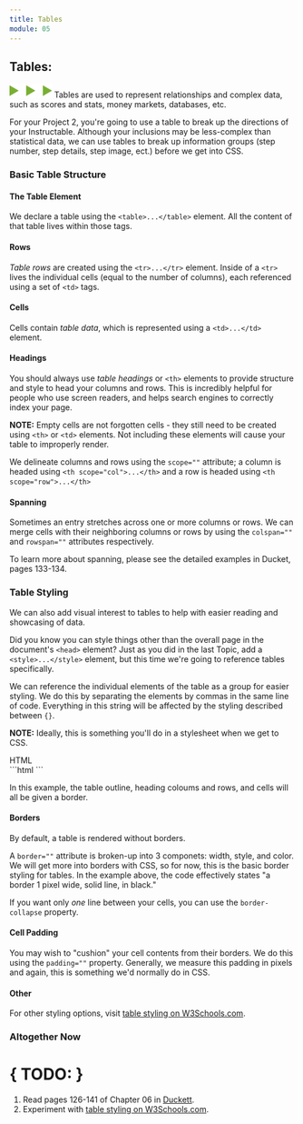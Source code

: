 ```yaml
---
title: Tables
module: 05
---
```


## Tables:
<img src="./../../../img/arrow-divider.svg" style="width: 75px; border: none;" />
Tables are used to represent relationships and complex data, such as scores and stats, money markets, databases, etc.

For your Project 2, you're going to use a table to break up the directions of your Instructable. Although your inclusions may be less-complex than statistical data, we can use tables to break up information groups (step number, step details, step image, ect.) before we get into CSS.

### Basic Table Structure

#### The Table Element
We declare a table using the `<table>...</table>` element. All the content of that table lives within those tags.

#### Rows
_Table rows_ are created using the `<tr>...</tr>` element. Inside of a `<tr>` lives the individual cells (equal to the number of columns), each referenced using a set of `<td>` tags.

#### Cells
Cells contain _table data_, which is represented using a `<td>...</td>` element.

#### Headings
You should always use _table headings_ or `<th>` elements to provide structure and style to head your columns and rows. This is incredibly helpful for people who use screen readers, and helps search engines to correctly index your page.

**NOTE:** Empty cells are not forgotten cells -  they still need to be created using `<th>` or `<td>` elements. Not including these elements will cause your table to improperly render.

We delineate columns and rows using the `scope=""` attribute; a column is headed using `<th scope="col">...</th>` and a row is headed using `<th scope="row">...</th>`

<p data-height="600" data-theme-id="30567" data-slug-hash="RLjgmO" data-default-tab="html,result" data-user="Media-Ed-Online" data-embed-version="2" data-pen-title="Topic-05: Tables, Pt. 1" class="codepen"></p>
<script async src="https://production-assets.codepen.io/assets/embed/ei.js"></script>

#### Spanning
Sometimes an entry stretches across one or more columns or rows. We can merge cells with their neighboring columns or rows by using the `colspan=""` and `rowspan=""` attributes respectively.

To learn more about spanning, please see the detailed examples in Ducket, pages 133-134.


### Table Styling
We can also add visual interest to tables to help with easier reading and showcasing of data.

Did you know you can style things other than the overall page in the document's `<head>` element? Just as you did in the last Topic, add a `<style>...</style>` element, but this time we're going to reference tables specifically.

We can reference the individual elements of the table as a group for easier styling. We do this by separating the elements by commas in the same line of code. Everything in this string will be affected by the styling described between `{}`.

**NOTE:** Ideally, this is something you'll do in a stylesheet when we get to CSS.

<div id="code-heading">HTML</div>
```html
<style>
    table, th, td {
      border: 1px solid black;
    }
</style>
```

In this example, the table outline, heading coloums and rows, and cells will all be given a border.

#### Borders

By default, a table is rendered without borders.

A `border=""` attribute is broken-up into 3 componets: width, style, and color. We will get more into borders with CSS, so for now, this is the basic border styling for tables. In the example above, the code effectively states "a border 1 pixel wide, solid line, in black."
<p data-height="400" data-theme-id="30567" data-slug-hash="zEPPro" data-default-tab="html,result" data-user="Media-Ed-Online" data-embed-version="2" data-pen-title="Topic-05: Tables, Pt. 1" class="codepen"></p>

If you want only _one_ line between your cells, you can use the `border-collapse` property.
<p data-height="400" data-theme-id="30567" data-slug-hash="OxOOjG" data-default-tab="html,result" data-user="Media-Ed-Online" data-embed-version="2" data-pen-title="Topic-05: Tables, Pt. 3" class="codepen"></p>


#### Cell Padding
You may wish to "cushion" your cell contents from their borders. We do this using the `padding=""` property. Generally, we measure this padding in pixels and again, this is something we'd normally do in CSS.

#### Other
For other styling options, visit [table styling on W3Schools.com](http://www.w3schools.com/html/html_tables.asp).

### Altogether Now

<p data-height="300" data-theme-id="30567" data-slug-hash="wrPqNe" data-default-tab="result" data-user="Media-Ed-Online" data-embed-version="2" data-pen-title="Topic-05: Tables, Pt. 2" class="codepen"></p>




# { TODO: }
1. Read pages 126-141 of Chapter 06 in [Duckett](https://github.com/Media-Ed-Online/intro-web-dev/issues/3).
2. Experiment with [table styling on W3Schools.com](http://www.w3schools.com/html/html_tables.asp).
